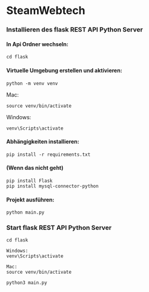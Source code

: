 # SteamWebtech

### Installieren des flask REST API Python Server
#### In Api Ordner wechseln:
```
cd flask
```

#### Virtuelle Umgebung erstellen und aktivieren:
```
python -m venv venv
```

Mac:
```
source venv/bin/activate
```

Windows:
```
venv\Scripts\activate
```


#### Abhängigkeiten installieren:
```
pip install -r requirements.txt
```

#### (Wenn das nicht geht)
```
pip install Flask
pip install mysql-connector-python
```

#### Projekt ausführen:
```
python main.py
```


### Start flask REST API Python Server
```
cd flask

Windows:
venv\Scripts\activate

Mac:
source venv/bin/activate

python3 main.py
```